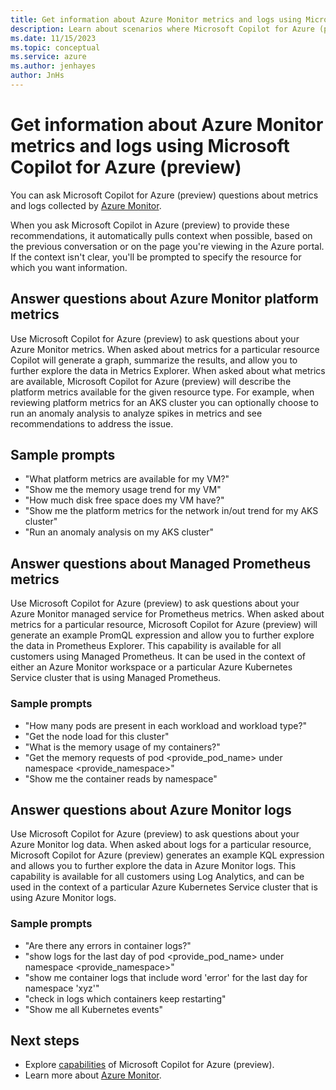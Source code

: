 ```yaml
---
title: Get information about Azure Monitor metrics and logs using Microsoft Copilot for Azure (preview)
description: Learn about scenarios where Microsoft Copilot for Azure (preview) can provide information about Azure Monitor metrics and logs.
ms.date: 11/15/2023
ms.topic: conceptual
ms.service: azure
ms.author: jenhayes
author: JnHs
---
```


# Get information about Azure Monitor metrics and logs using Microsoft Copilot for Azure (preview)

You can ask Microsoft Copilot for Azure (preview) questions about metrics and logs collected by [Azure Monitor](/azure/azure-monitor/).

When you ask Microsoft Copilot in Azure (preview) to provide these recommendations, it automatically pulls context when possible, based on the previous conversation or on the page you're viewing in the Azure portal. If the context isn't clear, you'll be prompted to specify the resource for which you want information.

## Answer questions about Azure Monitor platform metrics

Use Microsoft Copilot for Azure (preview) to ask questions about your Azure Monitor metrics. When asked about metrics for a particular resource Copilot will generate a graph, summarize the results, and allow you to further explore the data in Metrics Explorer. When asked about what metrics are available, Microsoft Copilot for Azure (preview) will describe the platform metrics available for the given resource type. For example, when reviewing platform metrics for an AKS cluster you can optionally choose to run an anomaly analysis to analyze spikes in metrics and see recommendations to address the issue.

## Sample prompts

- "What platform metrics are available for my VM?"
- "Show me the memory usage trend for my VM"
- "How much disk free space does my VM have?"
- "Show me the platform metrics for the network in/out trend for my AKS cluster"
- "Run an anomaly analysis on my AKS cluster"

## Answer questions about Managed Prometheus metrics

Use Microsoft Copilot for Azure (preview) to ask questions about your Azure Monitor managed service for Prometheus metrics. When asked about metrics for a particular resource, Microsoft Copilot for Azure (preview) will generate an example PromQL expression and allow you to further explore the data in Prometheus Explorer. This capability is available for all customers using Managed Prometheus. It can be used in the context of either an Azure Monitor workspace or a particular Azure Kubernetes Service cluster that is using Managed Prometheus.

### Sample prompts

- "How many pods are present in each workload and workload type?"
- "Get the node load for this cluster"
- "What is the memory usage of my containers?"
- "Get the memory requests of pod <provide_pod_name> under namespace <provide_namespace>"
- "Show me the container reads by namespace"

## Answer questions about Azure Monitor logs

Use Microsoft Copilot for Azure (preview) to ask questions about your Azure Monitor log data. When asked about logs for a particular resource, Microsoft Copilot for Azure (preview) generates an example KQL expression and allows you to further explore the data in Azure Monitor logs. This capability is available for all customers using Log Analytics, and can be used in the context of a particular Azure Kubernetes Service cluster that is using Azure Monitor logs.

### Sample prompts

- "Are there any errors in container logs?"
- "show logs for the last day of pod <provide_pod_name> under namespace <provide_namespace>"
- "show me container logs that include word 'error' for the last day for namespace 'xyz'"
- "check in logs which containers keep restarting"
- "Show me all Kubernetes events"

## Next steps

- Explore [capabilities](capabilities.md) of Microsoft Copilot for Azure (preview).
- Learn more about [Azure Monitor](/azure/azure-monitor/).

